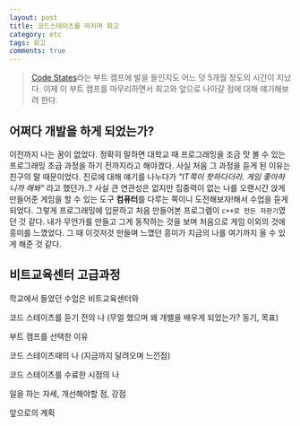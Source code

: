 ```yaml
---
layout: post
title: 코드스테이츠를 마치며 회고
category: etc
tags: 회고
comments: true
---
```


>[Code States](https://www.codestates.com/)라는 부트 캠프에 발을 들인지도 어느 덧 5개월 정도의 시간이 지났다. 이제 이 부트 캠프를 마무리하면서 회고와 앞으로 나아갈 점에 대해 얘기해보려 한다.

## 어쩌다 개발을 하게 되었는가?

이전까지 나는 꿈이 없었다. 정확히 말하면 대학교 때 프로그래밍을 조금 맛 볼 수 있는 프로그래밍 초급 과정을 하기 전까지라고 해야겠다. 사실 처음 그 과정을 듣게 된 이유는 친구의 말 때문이었다. 진로에 대해 얘기를 나누다가 *"IT쪽이 핫하다더라. 게임 좋아하니까 해봐"* 라고 했던가..? 사실 큰 연관성은 없지만 집중력이 없는 나를 오랜시간 앉게 만들어준 게임을 할 수 있는 도구 **컴퓨터**를 다루는 쪽이니 도전해보자!해서 수업을 듣게 되었다. 그렇게 프로그래밍에 입문하고 처음 만들어본 프로그램이 `c++로 만든 자판기`였던 것 같다. 내가 무언가를 만들고 그게 동작하는 것을 보며 처음으로 게임 이외의 것에 흥미를 느꼈었다. 그 때 이것저것 만들며 느꼈던 흥미가 지금의 나를 여기까지 올 수 있게 해준 것 같다.

## 비트교육센터 고급과정

학교에서 들었던 수업은 비트교육센터와 


코드 스테이츠를 듣기 전의 나 (무얼 했으며 왜 개밸을 배우게 되었는가? 동기, 목표)

부트 캠프를 선택한 이유

코드 스테이츠때의 나 (지금까지 달려오며 느낀점)

코드 스테이츠를 수료한 시점의 나

일을 하는 자세, 개선해야할 점, 강점

앞으로의 계획

